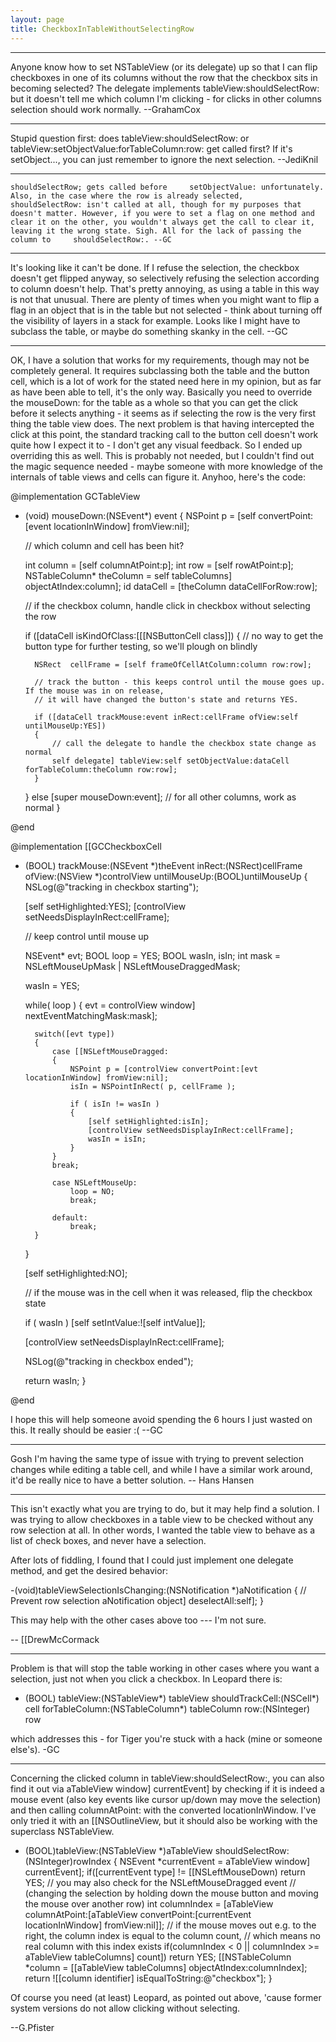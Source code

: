 ```yaml
---
layout: page
title: CheckboxInTableWithoutSelectingRow
---
```



----

Anyone know how to set NSTableView (or its delegate) up so that I can flip checkboxes in one of its columns without the row that the checkbox sits in becoming selected? The delegate implements     tableView:shouldSelectRow: but it doesn't tell me which column I'm clicking - for clicks in other columns selection should work normally. --GrahamCox

----
Stupid question first: does     tableView:shouldSelectRow: or     tableView:setObjectValue:forTableColumn:row: get called first? If it's     setObject..., you can just remember to ignore the next selection. --JediKnil

----

    shouldSelectRow; gets called before     setObjectValue: unfortunately. Also, in the case where the row is already selected,     shouldSelectRow: isn't called at all, though for my purposes that doesn't matter. However, if you were to set a flag on one method and clear it on the other, you wouldn't always get the call to clear it, leaving it the wrong state. Sigh. All for the lack of passing the column to     shouldSelectRow:. --GC

----

It's looking like it can't be done. If I refuse the selection, the checkbox doesn't get flipped anyway, so selectively refusing the selection according to column doesn't help. That's pretty annoying, as using a table in this way is not that unusual. There are plenty of times when you might want to flip a flag in an object that is in the table but not selected - think about turning off the visibility of layers in a stack for example. Looks like I might have to subclass the table, or maybe do something skanky in the cell. --GC

----

OK, I have a solution that works for my requirements, though may not be completely general. It requires subclassing both the table and the button cell, which is a lot of work for the stated need here in my opinion, but as far as have been able to tell, it's the only way. Basically you need to override the mouseDown: for the table as a whole so that you can get the click before it selects anything - it seems as if selecting the row is the very first thing the table view does. The next problem is that having intercepted the click at this point, the standard tracking call to the button cell doesn't work quite how I expect it to - I don't get any visual feedback. So I ended up overriding this as well. This is probably not needed, but I couldn't find out the magic sequence needed - maybe someone with more knowledge of the internals of table views and cells can figure it. Anyhoo, here's the code:

    

@implementation GCTableView


- (void)		mouseDown:(NSEvent*) event
{
	NSPoint p = [self convertPoint:[event locationInWindow] fromView:nil];
	
	// which column and cell has been hit?
	
	int column = [self columnAtPoint:p];
	int row = [self rowAtPoint:p];
	NSTableColumn* theColumn = self tableColumns] objectAtIndex:column];
	id dataCell = [theColumn dataCellForRow:row];
	
	// if the checkbox column, handle click in checkbox without selecting the row

	if ([dataCell isKindOfClass:[[[NSButtonCell class]])
	{
		// no way to get the button type for further testing, so we'll plough on blindly
		
		NSRect	cellFrame = [self frameOfCellAtColumn:column row:row];
		
		// track the button - this keeps control until the mouse goes up. If the mouse was in on release,
		// it will have changed the button's state and returns YES.
		
		if ([dataCell trackMouse:event inRect:cellFrame ofView:self untilMouseUp:YES])
		{
			// call the delegate to handle the checkbox state change as normal
			self delegate] tableView:self setObjectValue:dataCell forTableColumn:theColumn row:row];
		}
	}
	else
		[super mouseDown:event];	// for all other columns, work as normal
}



@end


@implementation [[GCCheckboxCell


- (BOOL)	trackMouse:(NSEvent *)theEvent inRect:(NSRect)cellFrame ofView:(NSView *)controlView untilMouseUp:(BOOL)untilMouseUp
{
	NSLog(@"tracking in checkbox starting");
	
	[self setHighlighted:YES];
	[controlView setNeedsDisplayInRect:cellFrame];

	// keep control until mouse up
	
	NSEvent*	evt;
	BOOL		loop = YES;
	BOOL		wasIn, isIn;
	int			mask = NSLeftMouseUpMask | NSLeftMouseDraggedMask;
	
	wasIn = YES;
	
	while( loop )
	{
		evt = controlView window] nextEventMatchingMask:mask];
	
		switch([evt type])
		{
			case [[NSLeftMouseDragged:
			{
				NSPoint p = [controlView convertPoint:[evt locationInWindow] fromView:nil];
				isIn = NSPointInRect( p, cellFrame );
				
				if ( isIn != wasIn )
				{
					[self setHighlighted:isIn];
					[controlView setNeedsDisplayInRect:cellFrame];
					wasIn = isIn;
				}
			}
			break;
			
			case NSLeftMouseUp:
				loop = NO;
				break;
		
			default:
				break;
		}
	
	}

	[self setHighlighted:NO];
	
	// if the mouse was in the cell when it was released, flip the checkbox state
	
	if ( wasIn )
		[self setIntValue:![self intValue]];
		
	[controlView setNeedsDisplayInRect:cellFrame];

	NSLog(@"tracking in checkbox ended");
	
	return wasIn;
}


@end




I hope this will help someone avoid spending the 6 hours I just wasted on this. It really should be easier :( --GC

----

Gosh I'm having the same type of issue with trying to prevent selection changes while editing a table cell, and while I have a similar work around, it'd be really nice to have a better solution. -- Hans Hansen

----
This isn't exactly what you are trying to do, but it may help find a solution. I was trying to allow checkboxes in a table view to be checked without any row selection at all. In other words, I wanted the table view to behave as a list of check boxes, and never have a selection. 

After lots of fiddling, I found that I could just implement one delegate method, and get the desired behavior:

    
-(void)tableViewSelectionIsChanging:(NSNotification *)aNotification {
    // Prevent row selection
    aNotification object] deselectAll:self];
}


This may help with the other cases above too --- I'm not sure.

-- [[DrewMcCormack

----

Problem is that will stop the table working in other cases where you want a selection, just not when you click a checkbox. In Leopard there is:

    
- (BOOL) tableView:(NSTableView*) tableView shouldTrackCell:(NSCell*) cell forTableColumn:(NSTableColumn*) tableColumn row:(NSInteger) row


which addresses this - for Tiger you're stuck with a hack (mine or someone else's). -GC

----

Concerning the clicked column in     tableView:shouldSelectRow:, you can also find it out via     aTableView window] currentEvent] by checking if it is indeed a mouse event (also key events like cursor up/down may move the selection) and then calling     columnAtPoint: with the converted     locationInWindow. I've only tried it with an [[NSOutlineView, but it should also be working with the superclass NSTableView.

    
- (BOOL)tableView:(NSTableView *)aTableView shouldSelectRow:(NSInteger)rowIndex
{
	NSEvent *currentEvent = aTableView window] currentEvent];
	if([currentEvent type] != [[NSLeftMouseDown) return YES;
	// you may also check for the NSLeftMouseDragged event
	// (changing the selection by holding down the mouse button and moving the mouse over another row)
	int columnIndex = [aTableView columnAtPoint:[aTableView convertPoint:[currentEvent locationInWindow] fromView:nil]];
	// if the mouse moves out e.g. to the right, the column index is equal to the column count,
	// which means no real column with this index exists
	if(columnIndex < 0 || columnIndex >= aTableView tableColumns] count]) return YES;
	[[NSTableColumn *column = [[aTableView tableColumns] objectAtIndex:columnIndex];
	return ![[column identifier] isEqualToString:@"checkbox"];
}


Of course you need (at least) Leopard, as pointed out above, 'cause former system versions do not allow clicking without selecting.

--G.Pfister


